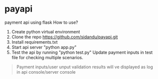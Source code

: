 # payapi
payment api using flask
How to use?
1. Create python virtual environment
2. Clone the repo https://github.com/sidandu/payapi.git
3. Install requirements.txt
4. Start api server "python app.py"
5. Test the api by running "python test.py"
   Update payment inputs in test file for checking multiple scenarios.

> Payment inputs/user unput validation results will ve displayed as log in api console/server console
